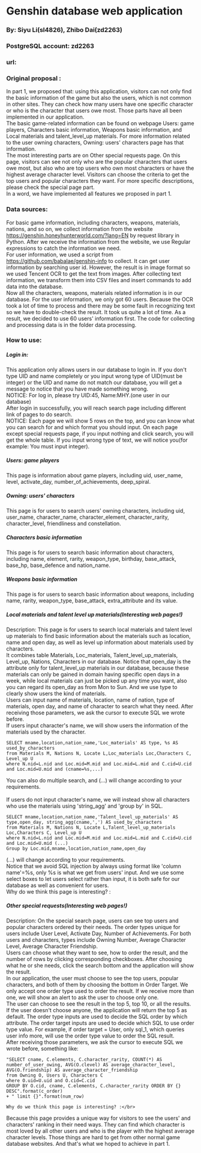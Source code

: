  Genshin database web application
 ==================================================
 ### By: Siyu Li(sl4826), Zhibo Dai(zd2263)
 ### PostgreSQL account: zd2263
 ### url: 
 
 ### Original proposal :
 In part 1, we proposed that: using this application, visitors can not only find the basic information of the game but also the users, which is not common in other sites. They can check how many users have one specific character or who is the character that users owe most. Those parts have all been implemented in our application. </br>
	The basic game-related information can be found on webpage Users: game players, Characters basic information, Weapons basic information, and Local materials and talent_level_up materials. For more information related to the user owning characters, Owning: users' characters page has that information.  </br>
	The most interesting parts are on Other special requests page. On this page, visitors can see not only who are the popular characters that users owe most, but also who are top users who own most characters or have the highest average character level. Visitors can choose the criteria to get the top users and popular characters they want. For more specific descriptions, please check the special page part. </br>
	In a word, we have implemented all features we proposed in part 1. </br>
 
 ### Data sources:
 For basic game information, including characters, weapons, materials, nations, and so on, we collect information from the website https://genshin.honeyhunterworld.com/?lang=EN by request library in Python. After we receive the information from the website, we use Regular expressions to catch the information we need.  </br>
	For user information, we used a script from https://github.com/babalae/genshin-info to collect. It can get user information by searching user id. However, the result is in image format so we used Tencent OCR to get the text from images. After collecting text information, we transform them into CSV files and insert commands to add data into the database.  </br>
	Now all the characters, weapons, materials related information is in our database. For the user information, we only got 60 users. Because the OCR took a lot of time to process and there may be some fault in recognizing text so we have to double-check the result. It took us quite a lot of time. As a result, we decided to use 60 users' information first. The code for collecting and processing data is in the folder data processing. </br>
 
 ### How to use:
 ##### Login in:
 This application only allows users in our database to login in. If you don't type UID and name completely or you input wrong type of UID(must be integer) or the UID and name do not match our database, you will get a message to notice that you have made something wrong. </br>
 NOTICE: For log in, please try UID:45, Name:MHY.(one user in our database)</br>
 After login in successfully, you will reach search page including different link of pages to do search. </br>
 NOTICE: Each page we will show 5 rows on the top, and you can know what you can search for and which format you should input. On each page except special requests page, if you input nothing and click search, you will get the whole table. If you input wrong type of text, we will notice you(for example: You must input integer).
 ##### Users: game players
 This page is information about game players, including uid, user_name, level, activate_day, number_of_achievements, deep_spiral.  
 ##### Owning: users' characters
 This page is for users to search users' owning characters, including uid, user_name, character_name, character_element, character_rarity, character_level, friendliness and constellation.
 ##### Characters basic information
 This page is for users to search basic information about characters, including name, element, rarity, weapon_type, birthday, base_attack, base_hp, base_defence and nation_name. 
 ##### Weapons basic information
 This page is for users to search basic information about weapons, including name, rarity, weapon_type, base_attack, extra_attribute and its value. 
 ##### Local materials and talent level up materials(Interesting web pages!)
 Description: This page is for users to search local materials and talent level up materials to find basic information about the materials such as location, name and open day, as well as level up information about materials used by characters. </br>
 It combines table Materials, Loc_materials, Talent_level_up_materials, Level_up, Nations, Characters in our database. Notice that open_day is the attribute only for talent_level_up materials in our database, because these materials can only be gained in domain having specific open days in a week, while local materials can just be picked up any time you want, also you can regard its open_day as from Mon to Sun. And we use type to clearly show users the kind of materials.</br>
 Users can input name of materials, location, name of nation, type of materials, open day, and name of character to search what they need. After receiving those parameters, we ask the cursor to execute SQL we wrote before.</br>
 If users input character's name, we will show users the information of the materials used by the character. 
 ```
 SELECT mname,location,nation_name,'Loc_materials' AS type, %s AS used_by_characters
 from Materials M, Nations N, Locate L,Loc_materials Loc,Characters C, Level_up U
 where N.nid=L.nid and Loc.mid=M.mid and Loc.mid=L.mid and C.cid=U.cid and Loc.mid=U.mid and (cname=%s,...)
 ```
You can also do multiple search, and (...) will change according to your requirements.</br>
</br>
If users do not input character's name, we will instead show all characters who use the materials using 'string_agg' and 'group by' in SQL.
 ```
 SELECT mname,location,nation_name,'Talent_level_up_materials' AS type,open_day, string_agg(cname,',') AS used_by_characters
 from Materials M, Nations N, Locate L,Talent_level_up_materials Loc,Characters C, Level_up U 
 where N.nid=L.nid and Loc.mid=M.mid and Loc.mid=L.mid and C.cid=U.cid and Loc.mid=U.mid (...)
 Group by Loc.mid,mname,location,nation_name,open_day 
 ```
 (...) will change according to your requirements.</br>
 Notice that we avoid SQL injection by always using format like 'column name'=%s, only %s is what we get from users' input. And we use some select boxes to let users select rather than input, it is both safe for our database as well as convenient for users.</br>
 	Why do we think this page is interesting? :</br>
  
 
 ##### Other special requests(Interesting web pages!)
 Description: On the special search page, users can see top users and popular characters ordered by their needs. The order types unique for users include User Level, Activate Day, Number of Achievements. For both users and characters, types include Owning Number, Average Character Level, Average Character Friendship.  </br>
	Users can choose what they want to see, how to order the result, and the number of rows by clicking corresponding checkboxes. After choosing what he or she needs, click the search bottom and the application will show the result. </br>
	In our application, the user must choose to see the top users, popular characters, and both of them by choosing the bottom in Order Target. We only accept one order type used to order the result. If we receive more than one, we will show an alert to ask the user to choose only one. </br>
	The user can choose to see the result in the top 5, top 10, or all the results. If the user doesn't choose anyone, the application will return the top 5 as default.
	The order type inputs are used to decide the SQL order by which attribute. The order target inputs are used to decide which SQL to use order type value. For example, if order target = User, only sql_1, which queries user info more, will use the order type value to order the SQL result. </br>
	After receiving those parameters, we ask the cursor to execute SQL we wrote before, something like:  
 ```
"SELECT cname, C.elements, C.character_rarity, COUNT(*) AS number_of_user_owing, AVG(O.clevel) AS average_character_level,  AVG(O.friendship) AS average_character_friendship
from Owning O, Users U, Characters C 
where O.uid=U.uid and O.cid=C.cid 
GROUP BY O.cid, cname, C.elements, C.character_rarity ORDER BY {} DESC".format(c_order)
+ " limit {}".format(num_row)
```
	Why do we think this page is interesting? :</br>
 Because this page provides a unique way for visitors to see the users' and characters' ranking in their need ways. They can find which character is most loved by all other users and who is the player with the highest average character levels. Those things are hard to get from other normal game database websites. And that's what we hoped to achieve in part 1.




